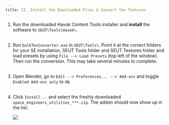 ```yaml
---
title: II. Install the Downloaded Files & Convert the Textures
---
```

1. Run the downloaded Havok Content Tools installer and **install** the software to `SEUT\Tools\Havok\`.
<br><br/>

2. Run `bulkTexConverter.exe` in `SEUT\Tools\`. Point it at the correct folders for your SE installation, SEUT Tools folder and SEUT Textures folder and load presets by using `File --> Load Presets` (top left of the window). Then run the conversion. This may take several minutes to complete.
<br><br/>

3. Open Blender, go to `Edit --> Preferences... --> Add-ons` and toggle `Enabled Add-ons only` to `ON`.
<br><br/>

4. Click `Install...` and select the freshly downloaded `space_engineers_utilities_***.zip`. The addon should now show up in the list:

    ![](/modding-reference/assets/images/reference/seut/installation_4.png)